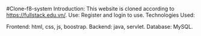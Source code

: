 #Clone-f8-system
Introduction: This website is cloned according to https://fullstack.edu.vn/. Use: Register and login to use. Technologies Used:

Frontend: html, css, js, boostrap.
Backend: java, servlet.
Database: MySQL.
